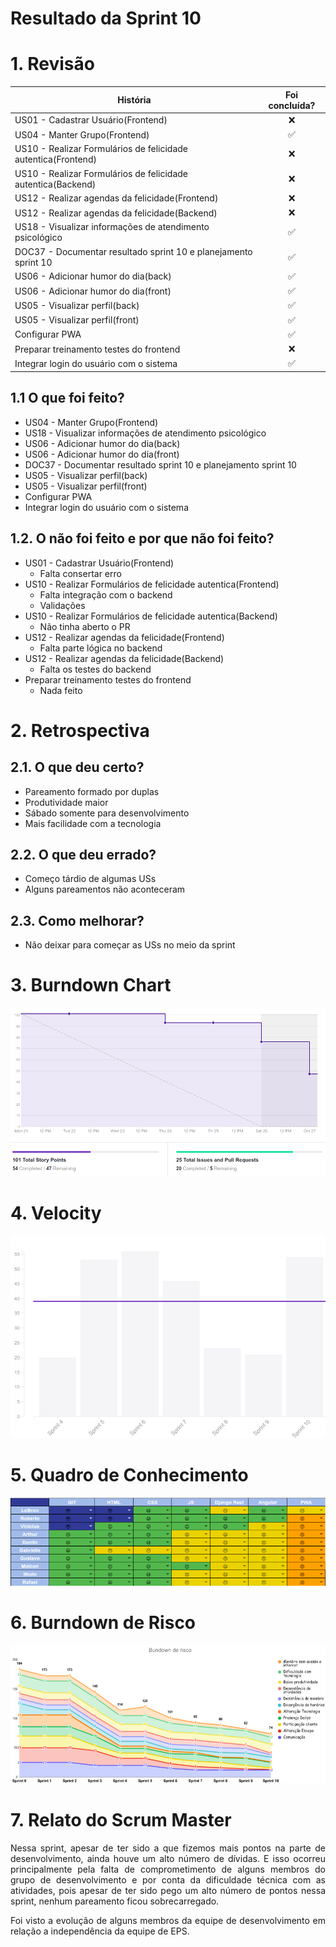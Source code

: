 # Resultado da Sprint 10

 # 1. Revisão

| História | Foi concluída? |
| -------- | :----: |
| US01 - Cadastrar Usuário(Frontend) | :x: |
| US04 - Manter Grupo(Frontend) | :white_check_mark: |
| US10 - Realizar Formulários de felicidade autentica(Frontend) | :x: |
| US10 - Realizar Formulários de felicidade autentica(Backend) | :x: |
| US12 - Realizar agendas da felicidade(Frontend) | :x: | 
| US12 - Realizar agendas da felicidade(Backend) | :x: |
| US18 - Visualizar informações de atendimento psicológico | :white_check_mark: |
| DOC37 - Documentar resultado sprint 10 e planejamento sprint 10 | :white_check_mark: | 
| US06 - Adicionar humor do dia(back) | :white_check_mark:|
| US06 - Adicionar humor do dia(front) | :white_check_mark: |
| US05 - Visualizar perfil(back) | :white_check_mark: |
| US05 - Visualizar perfil(front) | :white_check_mark: |
| Configurar PWA | :white_check_mark: |
| Preparar treinamento testes do frontend | :x: |
| Integrar login do usuário com o sistema | :white_check_mark: |


## 1.1 O que foi feito?
* US04 - Manter Grupo(Frontend)
* US18 - Visualizar informações de atendimento psicológico
* US06 - Adicionar humor do dia(back)
* US06 - Adicionar humor do dia(front)
* DOC37 - Documentar resultado sprint 10 e planejamento sprint 10
* US05 - Visualizar perfil(back)
* US05 - Visualizar perfil(front)
* Configurar PWA
* Integrar login do usuário com o sistema

## 1.2. O não foi feito e por que não foi feito?
* US01 - Cadastrar Usuário(Frontend)
    * Falta consertar erro
* US10 - Realizar Formulários de felicidade autentica(Frontend)
    * Falta integração com o backend
    * Validações
* US10 - Realizar Formulários de felicidade autentica(Backend)
    * Não tinha aberto o PR
* US12 - Realizar agendas da felicidade(Frontend)
    * Falta parte lógica no backend
* US12 - Realizar agendas da felicidade(Backend)
    * Falta os testes do backend
* Preparar treinamento testes do frontend
    * Nada feito

# 2. Retrospectiva

## 2.1. O que deu certo?  
* Pareamento formado por duplas 
* Produtividade maior 
* Sábado somente para desenvolvimento
* Mais facilidade com a tecnologia

## 2.2. O que deu errado? 
* Começo tárdio de algumas USs
* Alguns pareamentos não aconteceram

## 2.3. Como melhorar?
* Não deixar para começar as USs no meio da sprint

# 3. Burndown Chart
![Sprint 10 - Burndown](../../assets/img/burndown/burndown10.png)

# 4. Velocity
![Sprint 10 - Velocity](../../assets/img/velocity/velocity10.png)

# 5. Quadro de Conhecimento
![Sprint 10 - Quadro de conhecimento](../../assets/img/quadro_conhecimento/quadro_conhecimento10.png)

# 6. Burndown de Risco
![Sprint 10 - Burndown de Risco](../../assets/img/burndown_risco/burndown_risco10.png)

# 7. Relato do Scrum Master
<p align = "justify">
    Nessa sprint, apesar de ter sido a que fizemos mais pontos na parte de desenvolvimento, ainda houve um alto número de dívidas. E isso ocorreu principalmente pela falta de comprometimento de alguns membros do grupo de desenvolvimento e por conta da dificuldade técnica com as atividades, pois apesar de ter sido pego um alto número de pontos nessa sprint, nenhum pareamento ficou sobrecarregado.
</p>
<p align = "justify">
    Foi visto a evolução de alguns membros da equipe de desenvolvimento em relação a independência da equipe de EPS.
</p>



